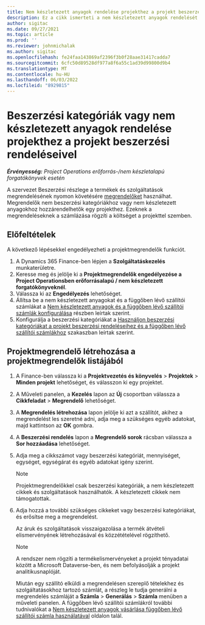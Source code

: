 ```yaml
---
title: Nem készletezett anyagok rendelése projekthez a projekt beszerzési rendeléseivel
description: Ez a cikk ismerteti a nem készletezett anyagok rendelését egy projekthez a projekt beszerzési rendeléseivel.
author: sigitac
ms.date: 09/27/2021
ms.topic: article
ms.prod: ''
ms.reviewer: johnmichalak
ms.author: sigitac
ms.openlocfilehash: fe24faa143869af2396f3b0f28aae31417cadda7
ms.sourcegitcommit: 6cfc50d89528df977a8f6a55c1ad39d99800d9b4
ms.translationtype: MT
ms.contentlocale: hu-HU
ms.lasthandoff: 06/03/2022
ms.locfileid: "8929815"
---
```

# <a name="order-procurement-categories-or-non-stocked-materials-for-a-project-using-project-purchase-orders"></a>Beszerzési kategóriák vagy nem készletezett anyagok rendelése projekthez a projekt beszerzési rendeléseivel

_**Érvényesség:** Project Operations erőforrás-/nem készletalapú forgatókönyvek esetén_

A szervezet Beszerzési részlege a termékek és szolgáltatások megrendelésének nyomon követésére [megrendelőket](/dynamics365/supply-chain/procurement/purchase-order-overview) használhat. Megrendelők nem beszerzési kategóriákhoz vagy nem készletezett anyagokhoz hozzárendelhetők egy projekthez. Ezeknek a megrendeléseknek a számlázása rögzíti a költséget a projekttel szemben.

## <a name="prerequisites"></a>Előfeltételek
A következő lépésekkel engedélyezheti a projektmegrendelők funkciót.

1. A Dynamics 365 Finance-ben lépjen a **Szolgáltatáskezelés** munkaterületre.
2. Keresse meg és jelölje ki a **Projektmegrendelők engedélyezése a Project Operationsben erőforrásalapú / nem készletezett forgatókönyveknél**.
3. Válassza ki az **Engedélyezés** lehetőséget.
4. Állítsa be a nem készletezett anyagokat és a függőben lévő szállítói számlákat a [Nem készletezett anyagok és a függőben lévő szállítói számlák konfigurálása](configure-materials-nonstocked.md) részben leírtak szerint.
5. Konfigurálja a beszerzési kategóriákat a [Használjon beszerzési kategóriákat a projekt beszerzési rendeléseihez és a függőben lévő szállítói számlákhoz](configure-procurement-categories.md) szakaszban leírtak szerint.

## <a name="create-a-project-purchase-order-from-the-project-purchase-order-list"></a>Projektmegrendelő létrehozása a projektmegrendelők listájából

1. A Finance-ben válassza ki a **Projektvezetés és könyvelés** > **Projektek** > **Minden projekt** lehetőséget, és válasszon ki egy projektet.
2. A Műveleti panelen, a **Kezelés** lapon az **Új** csoportban válassza a **Cikkfeladat** > **Megrendelő** lehetőséget.
3. A **Megrendelés létrehozása** lapon jelölje ki azt a szállítót, akihez a megrendelést les szeretné adni, adja meg a szükséges egyéb adatokat, majd kattintson az **OK** gombra.
4. A **Beszerzési rendelés** lapon a **Megrendelő sorok** rácsban válassza a **Sor hozzáadása** lehetőséget.
5. Adja meg a cikkszámot vagy beszerzési kategóriát, mennyiséget, egységet, egységárat és egyéb adatokat igény szerint.

    > [!NOTE]
    > Projektmegrendelőkkel csak beszerzési kategóriák, a nem készletezett cikkek és szolgáltatások használhatók. A készletezett cikkek nem támogatottak.

6. Adja hozzá a további szükséges cikkeket vagy beszerzési kategóriákat, és erősítse meg a megrendelést.

    Az áruk és szolgáltatások visszaigazolása a termék átvételi elismervényének létrehozásával és közzétételével rögzíthető.

    > [!NOTE]
    > A rendszer nem rögzíti a termékelismervényeket a projekt tényadatai között a Microsoft Dataverse-ben, és nem befolyásolják a projekt analitikusnaplóját.

    Miután egy szállító elküldi a megrendelésen szereplő tételekhez és szolgáltatásokhoz tartozó számlát, a részleg le tudja generálni a megrendelés számláját a **Számla** > **Generálás** > **Számla** menüben a műveleti panelen. A függőben lévő szállítói számlákról további tudnivalókat a [Nem készletezett anyagok vásárlása függőben lévő szállítói számla használatával](pending-vendor-invoices.md) oldalon talál.
